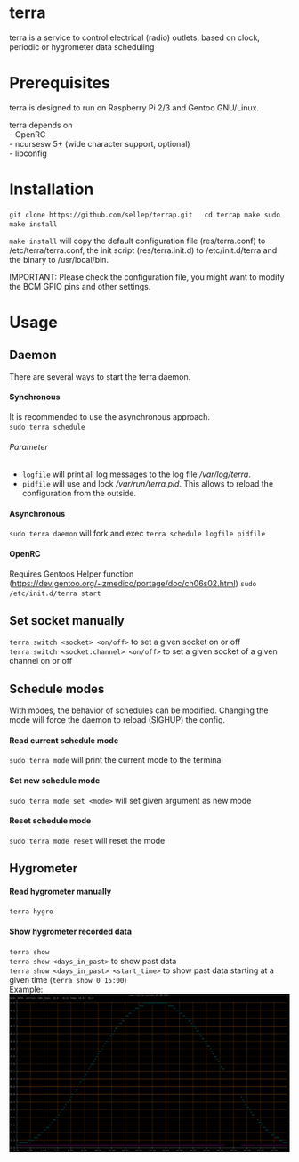 terra
===============

 terra is a service to control electrical (radio) outlets, based on clock, periodic or hygrometer data scheduling


Prerequisites
===============

 terra is designed to run on Raspberry Pi 2/3 and Gentoo GNU/Linux.

 terra depends on  
 	- OpenRC  
 	- ncursesw 5+ (wide character support, optional)  
 	- libconfig  


Installation
===============

 `git clone https://github.com/sellep/terrap.git  
 cd terrap
 make
 sudo make install`  

 `make install` will copy the default configuration file (res/terra.conf) to /etc/terra/terra.conf, the init script (res/terra.init.d) to /etc/init.d/terra and the binary to /usr/local/bin.

 IMPORTANT:
 Please check the configuration file, you might want to modify the BCM GPIO pins and other settings.


Usage
===============

 ## Daemon
 There are several ways to start the terra daemon.
 #### Synchronous
 It is recommended to use the asynchronous approach.  
 `sudo terra schedule`
 ###### Parameter
 * `logfile` will print all log messages to the log file */var/log/terra*.
 * `pidfile` will use and lock */var/run/terra.pid*.  This allows to reload the configuration from the outside.
 #### Asynchronous
 `sudo terra daemon` will fork and exec `terra schedule logfile pidfile`
 #### OpenRC
 Requires Gentoos Helper function (https://dev.gentoo.org/~zmedico/portage/doc/ch06s02.html)
 `sudo /etc/init.d/terra start`

 ## Set socket manually
 `terra switch <socket> <on/off>` to set a given socket on or off  
 `terra switch <socket:channel> <on/off>` to set a given socket of a given channel on or off

 ## Schedule modes
 With modes, the behavior of schedules can be modified. Changing the mode will force the daemon to reload (SIGHUP) the config.
 #### Read current schedule mode
 `sudo terra mode` will print the current mode to the terminal
 #### Set new schedule mode
 `sudo terra mode set <mode>` will set given argument as new mode
 #### Reset schedule mode
 `sudo terra mode reset` will reset the mode

 ## Hygrometer
 #### Read hygrometer manually
 `terra hygro`
 #### Show hygrometer recorded data
 `terra show`  
 `terra show <days_in_past>` to show past data  
 `terra show <days_in_past> <start_time>` to show past data starting at a given time (`terra show 0 15:00`)  
  Example:  
 ![alt text](https://github.com/sellep/terrap/blob/master/res/terra.show.png)
